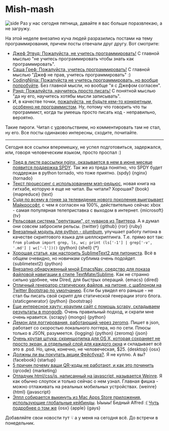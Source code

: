 # Mish-mash
![side](http://cache.gawkerassets.com/assets/images/17/2011/09/medium_1700-coding.jpg)
Раз у нас сегодня пятница, давайте я вас больше поразвлекаю, а не загружу.

На этой неделе внезапно куча людей разразились постами на тему программирования, причем посты отвечали друг другу. Вот смотрите:

* [Джеф Этвуд: Пожалуйста, не учитесь программировать!](http://www.codinghorror.com/blog/2012/05/please-dont-learn-to-code.html)  C главной мыслью "не учитесь программировать чтобы знать как программировать".
* [Саша Греф: Пожалуйста, учитесь программировать!](http://sachagreif.com/please-learn-to-code/) С главной мыслью "Джеф не прав, учитесь программировать" :)
* [CodingNinja: Пожалуйста не учитесь программировать, но вообще попробуйте](http://www.codingninja.co.uk/please-dont-learn-to-code-but-give-it-a-try/). Без главной мысли, но вообще "я с Джефом согласен".
* [Рэнд: Пожалуйста, научитесь просто писать!](http://www.randsinrepose.com/archives/2012/05/16/please_learn_to_write.html) С понятной мыслью "да ну его, научитесь хотябы мысли записывать".
* И, в качестве точки, [пожалуйста, не будьте кем-то конкретным, особенно не программистом](http://learncodethehardway.org/blog/MAY_15_2012.html). Ну, потому что говорить что ты программист, когда ты умеешь просто писать код - неправильно, вероятно.

Такие пироги. Читал с удовольствием, но комментировать там не стал, ну его. Все посты одинаково интересны, сходите, почитайте.

-----

Сегодня все ссылки вперемешку, не успел подготовиться, задержался, или, говоря человеческим языком, просто проспал :)


* [Тред в листе рассылки nginx, оказывается в нем в июне месяце появится поддержка SPDY](http://forum.nginx.org/read.php?29,226562). Так же из треда понятно, что SPDY будет поддержан в python tornado, что тоже приятно. {spdy} {nginx} {tornado}
* [Текст процессинг с использованием мэп-редьюс](http://lintool.github.com/MapReduceAlgorithms/index.html), новая книга на гитхабе, которую я еще не читал. Вы читали? Хорошая? {book} {mapreduce} {text}
* [Судя по всему в гонке за телевидение нового поколения выигрывает Майкрософт](http://bits.blogs.nytimes.com/2012/05/16/in-tv-race-microsoft-has-lead-forrester-says/), с чем я согласен на 100%, действительно сейчас xbox - самая популярная телеприставка с выходом в интернет. {microsoft} {tv}
* [Рельсовая система "репутации", от чуваков из Твиттера](https://github.com/twitter/activerecord-reputation-system). А я думал они совсем забросили рельсы. {twitter} {github} {ror} {ruby}
* [Внезапный модуль для python - plumbum](http://plumbum.readthedocs.org/en/latest/), улучшает работу питона в качестве скриптового языка для шеллскриптинга. Т.е. прямо вот так: `from plumbum import grep, ls, wc; print (ls['-1'] | grep['-v', '.md'] | wc['-l'])()` {python} {shell} {*}
* [Хорошая статья, как настроить SublimeText2 для питониста](http://opensourcehacker.com/2012/05/11/sublime-text-2-tips-for-python-and-web-developers/). Всё в общем очевидно, но новичкам сублима очень подойдет. {sublimetext2} {python}
* [Внезапно обнаруженный мной EmacsNav, средство для показа файловой навигации в стиле TextMate/Sublime](http://code.google.com/p/emacs-nav/). Как не странно сильно удобнее, чем Dired, для быстрых операций. {emacs} {dired}
* [Отличный генератор статических файлов, на питоне, с шаблоном на  Twitter Bootstrap по умолчанию](http://nikola.ralsina.com.ar/handbook.html). Если бы увидел его раньше - не стал бы писать свой скрипт для статической генерации этого блога.  {staticgenerator} {python} {bootstrap}
* [Еще интересное хауту: краулим сайт с помощь scrapy, складываем результаты в mongodb](http://isbullsh.it/2012/04/Web-crawling-with-scrapy/). Очень правильный подход, и скрапи мне очень нравится. {scrapy} {mongo} {python}
* [Демон для логгирования, работающий через zeromq](http://amon.cx/blog/json-logging-zeromq/). Пишет в json, работает со скоростью локального логгера, но по сети. Плюсы только в JSON, разумеется. {logging} {python} {zeromq} {json}
* [Очень крутая штука: скриншотилка для OS X, которая сохраняет не просто экран, а отдельный слой для каждого окна](http://layersapp.com/) и складывает всё это в .psd. Но, цена, конечно, не человеческая, $25. {desktop} {osx}
* [Должны ли вы покупать акции Фейсбука?](http://www.buzzfeed.com/jonah/should-you-buy-facebook-stock). Я не куплю. А вы? {facebook} {startup}
* [5 причин почему ваши QR-коды не работают, и как это починить](http://mashable.com/2012/05/17/reasons-qr-codes-are-broken/) {qrcode} {marketing}
* [Отладчик html/css/js, написанный на javascript, называется Weinre](http://blog.joelambert.co.uk/2012/05/17/installing-weinre-on-mac-os-x/). Я как обычно слоупок и только сейчас о нем узнал. Главная фишка - можно отлаживать на реальных мобильных устройствах. {weinre} {html} {javascript}
* [Эппл собирается выкинуть из Mac Apps Store приложения, использующие глобальные кейбинды](http://www.macworld.com/article/1166857/apps_using_global_hotkeys_will_remain_welcome_in_the_mac_app_store.html). Ыыыы! Бедный Alfred :( [Чуть подробнее о том же](http://www.macstories.net/news/apple-to-reject-mac-apps-with-hotkey-functionality-starting-june-1/) {osx} {apple} {gays}

Добавляйте свои новости тут ☟ а у меня на сегодня всё. До встречи в понедельник.
